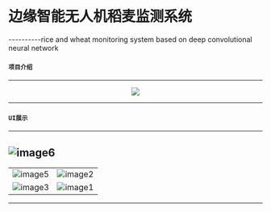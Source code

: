 ﻿# 边缘智能无人机稻麦监测系统
----------rice and wheat monitoring system based on deep convolutional neural network

#### `项目介绍`
-----------------------------------------------------------------------------------------------

<div align=center><img src="https://github.com/GTshenmi/IOT/blob/main/UI/0.png"/></div>

-----------------------------------------------------------------------------------------------

#### `UI展示`
-----------------------------------------------------------------------------------------------
![image6](https://github.com/GTshenmi/IOT/blob/main/UI/1.png)
-----------------------------------------------------------------------------------------------
|                 |                 |  
|:---------------:|:---------------:|  
|![image5](https://github.com/GTshenmi/IOT/blob/main/UI/2.jpeg)|![image2](https://github.com/GTshenmi/IOT/blob/main/UI/3.jpeg)|
|![image3](https://github.com/GTshenmi/IOT/blob/main/UI/4.jpeg)|![image1](https://github.com/GTshenmi/IOT/blob/main/UI/5.jpeg)|
-----------------------------------------------------------------------------------------------






